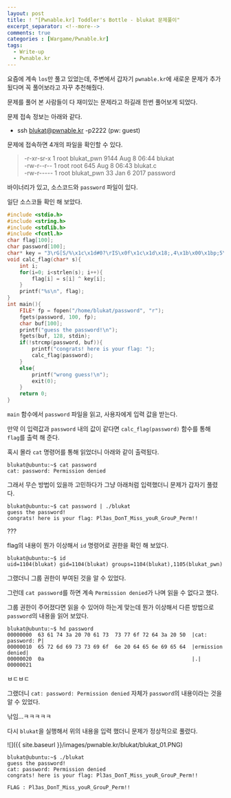 ```yaml
---
layout: post
title: ! "[Pwnable.kr] Toddler's Bottle - blukat 문제풀이"
excerpt_separator: <!--more-->
comments: true
categories : [Wargame/Pwnable.kr]
tags:
  - Write-up
  - Pwnable.kr
---
```


요즘에 계속 `los`만 풀고 있었는데, 주변에서 갑자기 `pwnable.kr`에 새로운 문제가 추가됬다며 꼭 풀어보라고 자꾸 추천해줬다.  

문제를 풀어 본 사람들이 다 재미있는 문제라고 하길래 한번 풀어보게 되었다.  

<!--more-->
  
문제 접속 정보는 아래와 같다.  

* ssh blukat@pwnable.kr -p2222 (pw: guest)

문제에 접속하면 4개의 파일을 확인할 수 있다.  

> -r-xr-sr-x  1 root blukat_pwn 9144 Aug  8 06:44 blukat  
> -rw-r--r--  1 root root        645 Aug  8 06:43 blukat.c  
> -rw-r-----  1 root blukat_pwn   33 Jan  6  2017 password  

바이너리가 있고, 소스코드와 `password` 파일이 있다.  

일단 소스코들 확인 해 보았다.  

```c
#include <stdio.h>
#include <string.h>
#include <stdlib.h>
#include <fcntl.h>
char flag[100];
char password[100];
char* key = "3\rG[S/%\x1c\x1d#0?\rIS\x0f\x1c\x1d\x18;,4\x1b\x00\x1bp;5\x0b\x1b\x08\x45+";
void calc_flag(char* s){
	int i;
	for(i=0; i<strlen(s); i++){
		flag[i] = s[i] ^ key[i];
	}
	printf("%s\n", flag);
}
int main(){
	FILE* fp = fopen("/home/blukat/password", "r");
	fgets(password, 100, fp);
	char buf[100];
	printf("guess the password!\n");
	fgets(buf, 128, stdin);
	if(!strcmp(password, buf)){
		printf("congrats! here is your flag: ");
		calc_flag(password);
	}
	else{
		printf("wrong guess!\n");
		exit(0);
	}
	return 0;
}
```

`main` 함수에서 `password` 파일을 읽고, 사용자에게 입력 값을 받는다.  

만약 이 입력값과 `password` 내의 값이 같다면 `calc_flag(password)` 함수를 통해 `flag`를 출력 해 준다.  

혹시 몰라 `cat` 명령어를 통해 읽었더니 아래와 같이 출력됬다.  

```
blukat@ubuntu:~$ cat password 
cat: password: Permission denied
```

그래서 무슨 방법이 있을까 고민하다가 그냥 아래처럼 입력했더니 문제가 갑자기 풀렸다.  

```
blukat@ubuntu:~$ cat password | ./blukat 
guess the password!
congrats! here is your flag: Pl3as_DonT_Miss_youR_GrouP_Perm!!
```

???  

flag의 내용이 뭔가 이상해서 `id` 명령어로 권한을 확인 해 보았다.  

```
blukat@ubuntu:~$ id
uid=1104(blukat) gid=1104(blukat) groups=1104(blukat),1105(blukat_pwn)
```

그랬더니 그룹 권한이 부여된 것을 알 수 있었다.  

그런데 `cat password`를 하면 계속 `Permission denied`가 나며 읽을 수 없다고 했다.  

그룹 권한이 주어졌다면 읽을 수 있어야 하는게 맞는데 뭔가 이상해서 다른 방법으로 `password`의 내용을 읽어 보았다.  

```
blukat@ubuntu:~$ hd password 
00000000  63 61 74 3a 20 70 61 73  73 77 6f 72 64 3a 20 50  |cat: password: P|
00000010  65 72 6d 69 73 73 69 6f  6e 20 64 65 6e 69 65 64  |ermission denied|
00000020  0a                                                |.|
00000021
```

ㅂㄷㅂㄷ  

그랬더니 `cat: password: Permission denied` 자체가 `password`의 내용이라는 것을 알 수 있었다.  

낚임...ㅋㅋㅋㅋㅋ  

다시 `blukat`을 실행해서 위의 내용을 입력 했더니 문제가 정상적으로 풀렸다.  

![]({{ site.baseurl }}/images/pwnable.kr/blukat/blukat_01.PNG)

```
blukat@ubuntu:~$ ./blukat 
guess the password!
cat: password: Permission denied
congrats! here is your flag: Pl3as_DonT_Miss_youR_GrouP_Perm!!
```

```
FLAG : Pl3as_DonT_Miss_youR_GrouP_Perm!!
```
